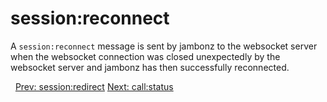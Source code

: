 # session:reconnect

A `session:reconnect` message is sent by jambonz to the websocket server when the websocket connection was closed unexpectedly by the websocket server and jambonz has then successfully reconnected.

<p class="flex">
<span>&nbsp;</span>
<a href="/docs/ws/session-redirect">Prev: session:redirect</a>
<a href="/docs/ws/call-status">Next: call:status</a>
</p>

